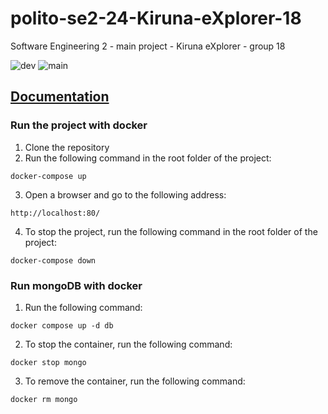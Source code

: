 # polito-se2-24-Kiruna-eXplorer-18
Software Engineering 2 - main project - Kiruna eXplorer - group 18

![dev](https://github.com/GiuseppeArbore/polito-se2-24-Kiruna-eXplorer-18//actions/workflows/main.yml/badge.svg?branch=dev)
![main](https://github.com/GiuseppeArbore/polito-se2-24-Kiruna-eXplorer-18//actions/workflows/main.yml/badge.svg?branch=main)


[Documentation](https://storage.veebor.dev/s/AJegs4BtiMGxpqZ)
---

### Run the project with docker
1. Clone the repository
2. Run the following command in the root folder of the project:
```
docker-compose up
```
3. Open a browser and go to the following address:
```
http://localhost:80/
```
4. To stop the project, run the following command in the root folder of the project:
```
docker-compose down
```
### Run mongoDB with docker
1. Run the following command:
```
docker compose up -d db
```
2. To stop the container, run the following command:
```
docker stop mongo
```
3. To remove the container, run the following command:
```
docker rm mongo
```

